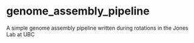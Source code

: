 # genome_assembly_pipeline
A simple genome assembly pipeline written during rotations in the Jones Lab at UBC 
